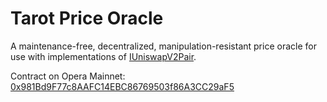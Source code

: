 # Tarot Price Oracle

A maintenance-free, decentralized, manipulation-resistant price oracle for use with implementations of [IUniswapV2Pair](https://uniswap.org/docs/v2/smart-contracts/pair/).

Contract on Opera Mainnet: [0x981Bd9F77c8AAFC14EBC86769503f86A3CC29aF5](https://ftmscan.com/address/0x981bd9f77c8aafc14ebc86769503f86a3cc29af5#code)
